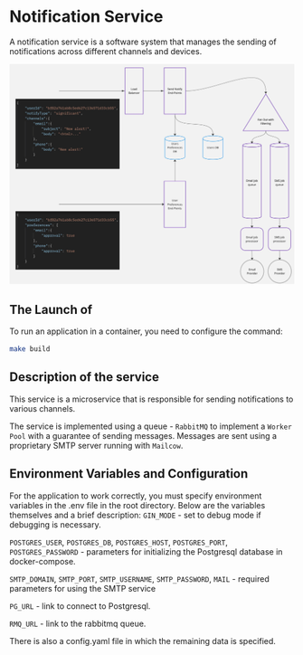 # Notification Service

A notification service is a software system that manages the sending of notifications across different channels and devices.

<p align="center">
  <img src="https://github.com/MovingTowardsADream/Notification-Service/blob/main/architecture%20design/Notification-Service.jpg" alt="Notification Service Architecture Design" width="600"/>
</p>

## The Launch of
To run an application in a container, you need to configure the command:
```bash
make build
```

## Description of the service
This service is a microservice that is responsible for sending notifications to various channels. 

The service is implemented using a queue - `RabbitMQ` to implement a `Worker Pool` with a guarantee of sending messages. Messages are sent using a proprietary SMTP server running with `Mailcow`.

## Environment Variables and Configuration
For the application to work correctly, you must specify environment variables in the .env file in the root directory. Below are the variables themselves and a brief description:
`GIN_MODE` - set to debug mode if debugging is necessary.

`POSTGRES_USER`, `POSTGRES_DB`, `POSTGRES_HOST`, `POSTGRES_PORT`, `POSTGRES_PASSWORD` - parameters for initializing the Postgresql database in docker-compose.

`SMTP_DOMAIN`, `SMTP_PORT`, `SMTP_USERNAME`, `SMTP_PASSWORD`, `MAIL` - required parameters for using the SMTP service

`PG_URL` - link to connect to Postgresql.

`RMQ_URL` - link to the rabbitmq queue.

There is also a config.yaml file in which the remaining data is specified.
